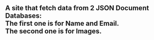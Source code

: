 <h2>A site that fetch data from 2 JSON Document Databases:<br>
The first one is for Name and Email.<br>
The second one is for Images.
